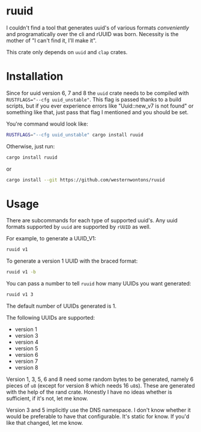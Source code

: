 # ruuid

I couldn't find a tool that generates uuid's of various formats _conveniently_ and programatically over the cli and rUUID was born. Necessity is the mother of "I can't find it, I'll make it".

This crate only depends on `uuid` and `clap` crates.

# Installation

Since for uuid version 6, 7 and 8 the `uuid` crate needs to be compiled with `RUSTFLAGS="--cfg uuid_unstable"`. This flag is passed thanks to a build scripts, but if you ever
experience errors like "Uuid::new_v7 is not found" or something like that, just pass that flag I mentioned and you should be set.

You're command would look like:

```bash
RUSTFLAGS="--cfg uuid_unstable" cargo install ruuid
```

Otherwise, just run:

```bash
cargo install ruuid
```

or

```bash
cargo install --git https://github.com/westernwontons/ruuid
```

# Usage

There are subcommands for each type of supported uuid's. Any uuid formats supported by `uuid` are supported by `rUUID` as well.

For example, to generate a UUID_V1:

```bash
ruuid v1
```

To generate a version 1 UUID with the braced format:

```bash
ruuid v1 -b
```

You can pass a number to tell `ruuid` how many UUIDs you want generated:

```bash
ruuid v1 3
```

The default number of UUIDs generated is 1.

The following UUIDs are supported:

- version 1
- version 3
- version 4
- version 5
- version 6
- version 7
- version 8

Version 1, 3, 5, 6 and 8 need some random bytes to be generated, namely 6 pieces of `u8` (except for version 8 which needs 16 `u8`s).
These are generated with the help of the rand crate. Honestly I have no ideas whether is sufficient, if it's not, let me know.

Version 3 and 5 implicitly use the DNS namespace. I don't know whether it would be preferable to have that configurable. It's static for know.
If you'd like that changed, let me know.

